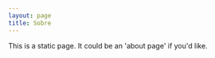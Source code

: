 ```yaml
---
layout: page
title: Sobre
---
```


This is a static page. It could be an 'about page' if you'd like.
